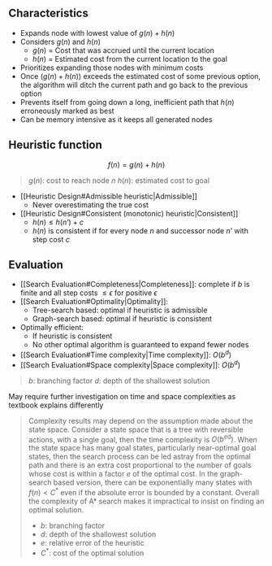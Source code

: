 ## Characteristics

- Expands node with lowest value of $g(n)+h(n)$
- Considers $g(n)$ and $h(n)$
	- $g(n)$ = Cost that was accrued until the current location
	- $h(n)$ = Estimated cost from the current location to the goal
- Prioritizes expanding those nodes with minimum costs
- Once $(g(n)+h(n))$ exceeds the estimated cost of some previous option, the algorithm will ditch the current path and go back to the previous option
- Prevents itself from going down a long, inefficient path that $h(n)$ erroneously marked as best
- Can be memory intensive as it keeps all generated nodes

## Heuristic function

$$
f(n)=g(n)+h(n)
$$
> $g(n)$: cost to reach node $n$
> $h(n)$: estimated cost to goal

- [[Heuristic Design#Admissible heuristic|Admissible]]
	- Never overestimating the true cost
- [[Heuristic Design#Consistent (monotonic) heuristic|Consistent]]
	- $h(n)\le h(n’) + c$
	- $h(n)$ is consistent if for every node $n$ and successor node $n’$ with step cost $c$

## Evaluation

- [[Search Evaluation#Completeness|Completeness]]: complete if $b$ is finite and all step costs $\le\epsilon$ for positive $\epsilon$
- [[Search Evaluation#Optimality|Optimality]]: 
	- Tree-search based: optimal if heuristic is admissible
	- Graph-search based: optimal if heuristic is consistent
- Optimally efficient:
	- If heuristic is consistent
	- No other optimal algorithm is guaranteed to expand fewer nodes
- [[Search Evaluation#Time complexity|Time complexity]]: $O(b^d)$
- [[Search Evaluation#Space complexity|Space complexity]]: $O(b^d)$

> $b$: branching factor
> $d$: depth of the shallowest solution

May require further investigation on time and space complexities as textbook explains differently

> Complexity results may depend on the assumption made about the state space.
> Consider a state space that is a tree with reversible actions, with a single goal, then the time complexity is $O(b^{ed})$.
> When the state space has many goal states, particularly near-optimal goal states, then the search process can be led astray from the optimal path and there is an extra cost proportional to the number of goals whose cost is within a factor $e$ of the optimal cost.
> In the graph-search based version, there can be exponentially many states with $f(n)<C^*$ even if the absolute error is bounded by a constant.
> Overall the complexity of A* search makes it impractical to insist on finding an optimal solution.
> - $b$: branching factor
> - $d$: depth of the shallowest solution
> - $e$: relative error of the heuristic
> - $C^*$: cost of the optimal solution